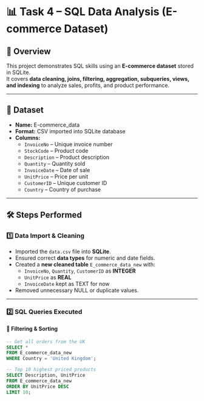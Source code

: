 # 📊 Task 4 – SQL Data Analysis (E-commerce Dataset)

## 📌 Overview
This project demonstrates SQL skills using an **E-commerce dataset** stored in SQLite.  
It covers **data cleaning, joins, filtering, aggregation, subqueries, views, and indexing** to analyze sales, profits, and product performance.

---

## 📂 Dataset
- **Name:** E-commerce_data  
- **Format:** CSV imported into SQLite database  
- **Columns:**
  - `InvoiceNo` – Unique invoice number  
  - `StockCode` – Product code  
  - `Description` – Product description  
  - `Quantity` – Quantity sold  
  - `InvoiceDate` – Date of sale  
  - `UnitPrice` – Price per unit  
  - `CustomerID` – Unique customer ID  
  - `Country` – Country of purchase  

---

## 🛠️ Steps Performed

### 1️⃣ Data Import & Cleaning
- Imported the `data.csv` file into **SQLite**.
- Ensured correct **data types** for numeric and date fields.
- Created a **new cleaned table** `E_commerce_data_new` with:
  - `InvoiceNo`, `Quantity`, `CustomerID` as **INTEGER**
  - `UnitPrice` as **REAL**
  - `InvoiceDate` kept as TEXT for now
- Removed unnecessary NULL or duplicate values.

---

### 2️⃣ SQL Queries Executed

#### 📍 Filtering & Sorting
```sql
-- Get all orders from the UK
SELECT * 
FROM E_commerce_data_new
WHERE Country = 'United Kingdom';

-- Top 10 highest priced products
SELECT Description, UnitPrice
FROM E_commerce_data_new
ORDER BY UnitPrice DESC
LIMIT 10;
